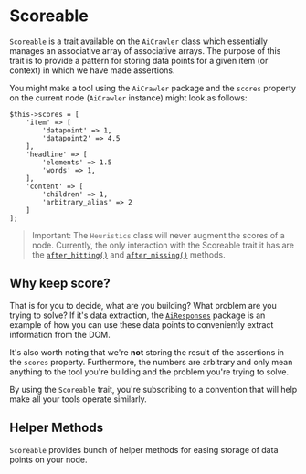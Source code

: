 # Scoreable

`Scoreable` is a trait available on the `AiCrawler` class which essentially manages an associative array of associative arrays. The purpose of this trait is to provide a pattern for storing data points for a given item (or context) in which we have made assertions.

You might make a tool using the `AiCrawler` package and the `scores` property on the current node (`AiCrawler` instance) might look as follows:
```
$this->scores = [
    'item' => [
        'datapoint' => 1,
        'datapoint2' => 4.5
    ],
    'headline' => [
        'elements' => 1.5
        'words' => 1,
    ],
    'content' => [
        'children' => 1,
        'arbitrary_alias' => 2
    ]
];
```

>Important: The `Heuristics` class will never augment the scores of a node. Currently, the only interaction with the Scoreable trait it has are the [`after_hitting()`](Heuristics/after_hitting.md) and [`after_missing()`](Heuristics/after_missing.md) methods.

## Why keep score?

That is for you to decide, what are you building? What problem are you trying to solve? If it's data extraction, the [`AiResponses`](../AiResponses/README.md) package is an example of how you can use these data points to conveniently extract information from the DOM.

It's also worth noting that we're **not** storing the result of the assertions in the `scores` property. Furthermore, the numbers are arbitrary and only mean anything to the tool you're building and the problem you're trying to solve.

By using the `Scoreable` trait, you're subscribing to a convention that will help make all your tools operate similarly.

## Helper Methods

`Scoreable` provides bunch of helper methods for easing storage of data points on your node. 